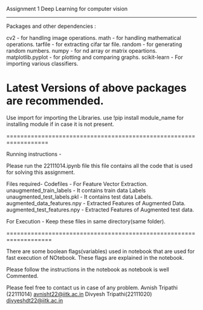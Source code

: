 Assignment 1 Deep Learning for computer vision

******************************************************************************************
Packages and other dependencies :

cv2 - for handling image operations.
math - for handling mathematical operations.
tarfile - for extracting cifar tar file.
random - for generating random numbers.
numpy - for nd array or matrix opeartions.
matplotlib.pyplot - for plotting and comparing graphs.
scikit-learn - For importing various classifiers.

# Latest Versions of above packages are recommended.

Use import for importing the Libraries.
use !pip install module_name for installing module if in case it is not present.

==================================================================


Running instructions - 

Please run the 22111014.ipynb file this file contains all the code that is used for solving this assignment.

Files required-
Codefiles - For Feature Vector Extraction.
unaugmented_train_labels - It contains train data Labels
unaugmented_test_labels.pkl - It contains test data Labels.
augmented_data_features.npy - Extracted Features of Augmented Data.
augmented_test_features.npy - Extracted Features of Augmented test data.

For Execution - Keep these files in same directory(same folder).

===================================================================

There are some boolean flags(variables) used in notebook that are used for fast execution of NOtebook.
These flags are explained in the notebook.

Please follow the instructions in the notebook as notebook is well Commented.

Please feel free to contact us in case of any problem.
Avnish Tripathi (22111014) avnisht22@iitk.ac.in
Divyesh Tripathi(22111020) divyeshdt22@iitk.ac.in
